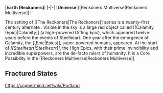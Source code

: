 |**Earth (Reckoners)**|
|-|-|
|**Universe**|[[Reckoners Multiverse\|Reckoners Multiverse]]|

The setting of [[The Reckoners\|The Reckoners]] series is a twenty-first century alternate . Visible in the sky is a large red object called [[Calamity (Epic)\|Calamity]] (a high-powered Gifting Epic), which appeared twelve years before the events of Steelheart. One year after the emergence of Calamity, the [[Epic\|Epics]], super-powered humans, appeared.
At the start of *[[Steelheart\|Steelheart]]*, the High Epics, with their prime invincibility and incredible superpowers, are the de-facto rulers of humanity.
It is a Core Possibility in the [[Reckoners Multiverse\|Reckoners Multiverse]].

## Fractured States



https://coppermind.net/wiki/Portland